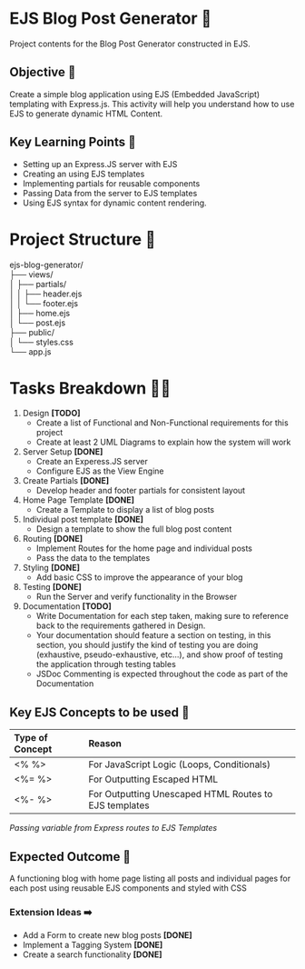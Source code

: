 # EJS Blog Post Generator 📄
 Project contents for the Blog Post Generator constructed in EJS.

 ## Objective 🎯
 Create a simple blog application using EJS (Embedded JavaScript) templating with Express.js.
 This activity will help you understand how to use EJS to generate dynamic HTML Content.

 ## Key Learning Points 🏫
 - Setting up an Express.JS server with EJS
 - Creating an using EJS templates
 - Implementing partials for reusable components
 - Passing Data from the server to EJS templates
 - Using EJS syntax for dynamic content rendering.


 # Project Structure 🌲
 ejs-blog-generator/ <br>
 ├── views/ <br>
 │ ├── partials/ <br>
 │ │ ├── header.ejs <br>
 │ │ └── footer.ejs <br>
 │ ├── home.ejs <br>
 │ └── post.ejs <br>
 ├── public/ <br>
 │ └── styles.css <br>
 └── app.js <br>

 # Tasks Breakdown ⛓️‍💥
 1. Design **[TODO]**
    - Create a list of Functional and Non-Functional requirements for this project
    - Create at least 2 UML Diagrams to explain how the system will work
 2. Server Setup **[DONE]**
    - Create an Experess.JS server
    - Configure EJS as the View Engine
 3. Create Partials **[DONE]**
    - Develop header and footer partials for consistent layout
 4. Home Page Template **[DONE]**
    - Create a Template to display a list of blog posts
 5. Individual post template **[DONE]**
    - Design a template to show the full blog post content
 6. Routing **[DONE]**
    - Implement Routes for the home page and individual posts
    - Pass the data to the templates
 7. Styling **[DONE]**
    - Add basic CSS to improve the appearance of your blog
 8. Testing **[DONE]**
    - Run the Server and verify functionality in the Browser
 9. Documentation **[TODO]**
    - Write Documentation for each step taken, making sure to reference back to the requirements gathered in Design.
    - Your documentation should feature a section on testing, in this section, you should justify the kind of testing you are doing (exhaustive, pseudo-exhaustive, etc...), and show proof of testing the application through testing tables
    - JSDoc Commenting is expected throughout the code as part of the Documentation

  ## Key EJS Concepts to be used 💭
  | Type of Concept | Reason                                                |
  | :---------------| :---------------------------------------------------- |
  | <% %>           | For JavaScript Logic (Loops, Conditionals)            |
  | <%= %>          | For Outputting Escaped HTML                           |
  | <%- %>          | For Outputting Unescaped HTML Routes to EJS templates |

*Passing variable from Express routes to EJS Templates*

## Expected Outcome 🌟
A functioning blog with home page listing all posts and individual pages for each post using reusable EJS components and styled with CSS

### Extension Ideas ➡️
- Add a Form to create new blog posts **[DONE]**
- Implement a Tagging System **[DONE]**
- Create a search functionality **[DONE]**